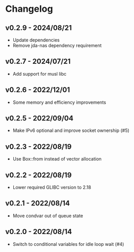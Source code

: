 # Changelog

## v0.2.9 - 2024/08/21

- Update dependencies
- Remove jda-nas dependency requirement

## v0.2.7 - 2024/07/21

- Add support for musl libc

## v0.2.6 - 2022/12/01

- Some memory and efficiency improvements

## v0.2.5 - 2022/09/04

- Make IPv6 optional and improve socket ownership (#5)

## v0.2.3 - 2022/08/19

- Use Box::from instead of vector allocation

## v0.2.2 - 2022/08/19

- Lower required GLIBC version to 2.18

## v0.2.1 - 2022/08/14

- Move condvar out of queue state

## v0.2.0 - 2022/08/14

- Switch to conditional variables for idle loop wait (#4)
